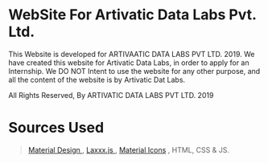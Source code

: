 # WebSite For Artivatic Data Labs Pvt. Ltd.
This Website is developed for ARTIVAATIC DATA LABS PVT LTD. 2019.
We have created this website for Artivatic Data Labs, in order to apply for an Internship. We DO NOT Intent to use the website for any other purpose, and all the content of the website is by Artivatic Dat Labs.

All Rights Reserved, By ARTIVATIC DATA LABS PVT LTD. 2019

# Sources Used
>  <a href="https://www.material.io"> Material Design </a> ,
>  <a href="https://github.com/alexfoxy/laxxx"> Laxxx.js </a> ,
>  <a href="https://fonts.googleapis.com/icon?family=Material+Icons">Material Icons</a> ,
>  HTML, CSS &amp; JS.
